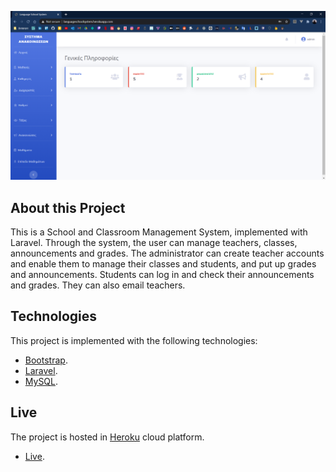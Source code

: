 ![alt text](https://github.com/zisispa/languageschooltest/blob/master/language-school.PNG?raw=true)

## About this Project

This is a School and Classroom Management System, implemented with Laravel. Through the system, the user can manage teachers, classes, announcements and grades. The administrator can create teacher accounts and enable them to manage their classes and students, and put up grades and announcements. Students can log in and check their announcements and grades. They can also email teachers.

## Technologies

This project is implemented with the following technologies:

-   [Bootstrap](https://getbootstrap.com/).
-   [Laravel](https://laravel.com/).
-   [MySQL](https://www.mysql.com/).

## Live

The project is hosted in [Heroku](https://dashboard.heroku.com/) cloud platform.

-   [Live](http://languageschoolsystem.herokuapp.com/login).
